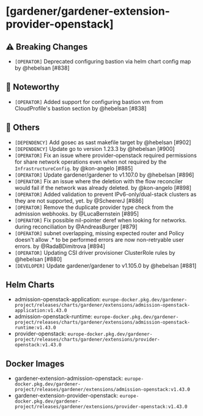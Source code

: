 # [gardener/gardener-extension-provider-openstack]

## ⚠️ Breaking Changes

- `[OPERATOR]` Deprecated configuring bastion via helm chart config map by @hebelsan [#838]
## 📰 Noteworthy

- `[OPERATOR]` Added support for configuring bastion vm from CloudProfile's bastion section by @hebelsan [#838]
## 🏃 Others

- `[DEPENDENCY]` Add gosec as sast makefile target by @hebelsan [#902]
- `[DEPENDENCY]` Update go to version 1.23.3 by @hebelsan [#900]
- `[OPERATOR]` Fix an issue where provider-openstack required permissions for share network operations even when not required by the `InfrastructureConfig`. by @kon-angelo [#885]
- `[OPERATOR]` Update gardener/gardener to v1.107.0 by @hebelsan [#896]
- `[OPERATOR]` Fix an issue where the deletion with the flow reconciler would fail if the network was already deleted. by @kon-angelo [#898]
- `[OPERATOR]` Added validation to prevent IPv6-only/dual-stack clusters as they are not supported, yet. by @ScheererJ [#886]
- `[OPERATOR]` Remove the duplicate provider type check from the admission webhooks. by @LucaBernstein [#895]
- `[OPERATOR]` Fix possible nil-pointer deref when looking for networks. during reconciliation by @AndreasBurger [#879]
- `[OPERATOR]` subnet overlapping, missing expected router and Policy doesn't allow .* to be performed errors are now non-retryable user errors. by @RadaBDimitrova [#894]
- `[OPERATOR]` Updating CSI driver provisioner ClusterRole rules by @hebelsan [#880]
- `[DEVELOPER]` Update gardener/gardener to v1.105.0 by @hebelsan [#881]

## Helm Charts
- admission-openstack-application: `europe-docker.pkg.dev/gardener-project/releases/charts/gardener/extensions/admission-openstack-application:v1.43.0`
- admission-openstack-runtime: `europe-docker.pkg.dev/gardener-project/releases/charts/gardener/extensions/admission-openstack-runtime:v1.43.0`
- provider-openstack: `europe-docker.pkg.dev/gardener-project/releases/charts/gardener/extensions/provider-openstack:v1.43.0`
## Docker Images
- gardener-extension-admission-openstack: `europe-docker.pkg.dev/gardener-project/releases/gardener/extensions/admission-openstack:v1.43.0`
- gardener-extension-provider-openstack: `europe-docker.pkg.dev/gardener-project/releases/gardener/extensions/provider-openstack:v1.43.0`
